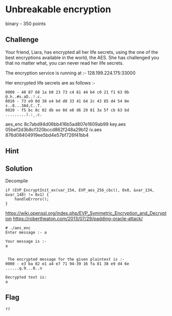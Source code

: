 # Unbreakable encryption
binary - 350 points

## Challenge 

Your friend, Liara, has encrypted all her life secrets, using the one of the best encryptions available in the world, the AES. She has challenged you that no matter what, you can never read her life secrets.

The encryption service is running at :- 128.199.224.175:33000

Her encrypted life secrets are as follows :-

	0000 - 40 87 68 1a b0 23 73 c4 61 44 b4 c0 21 f1 63 0b @.h..#s.aD..!.c.
	0010 - 73 e9 0d 38 e4 bd d8 33 41 64 2c 43 85 d4 54 0e s..8...3Ad,C..T.
	0020 - f5 bc 8c 02 db ee 0d e8 d6 29 81 3a 5f cb 63 bd .........).:_.c.


 aes_enc  8c7abd94d06bb416b5ad807e1609ab99
 key.aes  05bef2d3b8cf320bccd862f248a29b12
 iv.aes  876d08404919ee5bd4e57bf726f41bb4

## Hint
> 

## Solution

Decompile

	if (EVP_EncryptInit_ex(var_154, EVP_aes_256_cbc(), 0x0, &var_134, &var_148) != 0x1) {
		handleErrors();
	}

https://wiki.openssl.org/index.php/EVP_Symmetric_Encryption_and_Decryption
https://robertheaton.com/2013/07/29/padding-oracle-attack/

	# ./aes_enc 
	Enter message :- a

	Your message is :- 
	a


	 The encrypted message for the given plaintext is :- 
	0000 - e3 ba 82 e1 a4 e7 71 94-39 16 fa 81 38 e9 d4 6e   ......q.9...8..n

	Decrypted text is:
	a


## Flag

	??